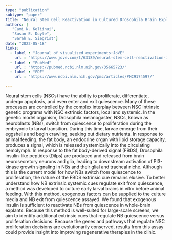 ```yaml
---
type: "publication"
subtype: "paper"
title: "Neural Stem Cell Reactivation in Cultured Drosophila Brain Explants."
authors: [
   "Cami N. Keliinui",
   "Susan E. Doyle",
   "Sarah E. Siegrist"]
date: "2022-05-18"
links:
  - label : "Journal of visualized experiments:JoVE"
    url : "https://www.jove.com/t/63189/neural-stem-cell-reactivation-in-cultured-drosophila-brain-explants"
  - label : "PubMed"
    url : "https://pubmed.ncbi.nlm.nih.gov/35665723/"
  - label : "PDF"
    url : "https://www.ncbi.nlm.nih.gov/pmc/articles/PMC9174597/"

---
```

Neural stem cells (NSCs) have the ability to proliferate, differentiate, undergo apoptosis, and even enter and exit quiescence. Many of these processes are controlled by the complex interplay between NSC intrinsic genetic programs with NSC extrinsic factors, local and systemic. In the genetic model organism, Drosophila melanogaster, NSCs, known as neuroblasts (NBs), switch from quiescence to proliferation during the embryonic to larval transition. During this time, larvae emerge from their eggshells and begin crawling, seeking out dietary nutrients. In response to animal feeding, the fat body, an endocrine organ with lipid storage capacity, produces a signal, which is released systemically into the circulating hemolymph. In response to the fat body-derived signal (FBDS), Drosophila insulin-like peptides (Dilps) are produced and released from brain neurosecretory neurons and glia, leading to downstream activation of PI3-kinase growth signaling in NBs and their glial and tracheal niche. Although this is the current model for how NBs switch from quiescence to proliferation, the nature of the FBDS extrinsic cue remains elusive. To better understand how NB extrinsic systemic cues regulate exit from quiescence, a method was developed to culture early larval brains in vitro before animal feeding. With this method, exogenous factors can be supplied to the culture media and NB exit from quiescence assayed. We found that exogenous insulin is sufficient to reactivate NBs from quiescence in whole-brain explants. Because this method is well-suited for large-scale screens, we aim to identify additional extrinsic cues that regulate NB quiescence versus proliferation decisions. Because the genes and pathways that regulate NSC proliferation decisions are evolutionarily conserved, results from this assay could provide insight into improving regenerative therapies in the clinic.